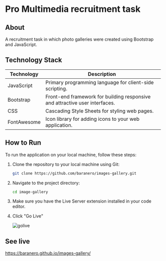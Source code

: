 # Pro Multimedia recruitment task

## About

A recruitment task in which photo galleries were created using Bootstrap and JavaScript.

## Technology Stack

| Technology       | Description                                       |
|------------------|---------------------------------------------------|
| JavaScript       | Primary programming language for client-side scripting. |
| Bootstrap         | Front-end framework for building responsive and attractive user interfaces. |
| CSS              | Cascading Style Sheets for styling web pages.    |
| FontAwesome      | Icon library for adding icons to your web application. |

## How to Run <a name="how-to-run"></a>

To run the application on your local machine, follow these steps:

1. Clone the repository to your local machine using Git:

   ```bash
   git clone https://github.com/baranero/images-gallery.git
   
2. Navigate to the project directory:

      ```bash
   cd image-gallery

3. Make sure you have the Live Server extension installed in your code editor.
   
4. Click "Go Live"

   ![golive](https://github.com/baranero/images-gallery/assets/94863094/1ed1c1cd-f86a-40a8-a5ef-dc21bda44566)


## See live

<a href="https://baranero.github.io/images-gallery/">https://baranero.github.io/images-gallery/</a>
